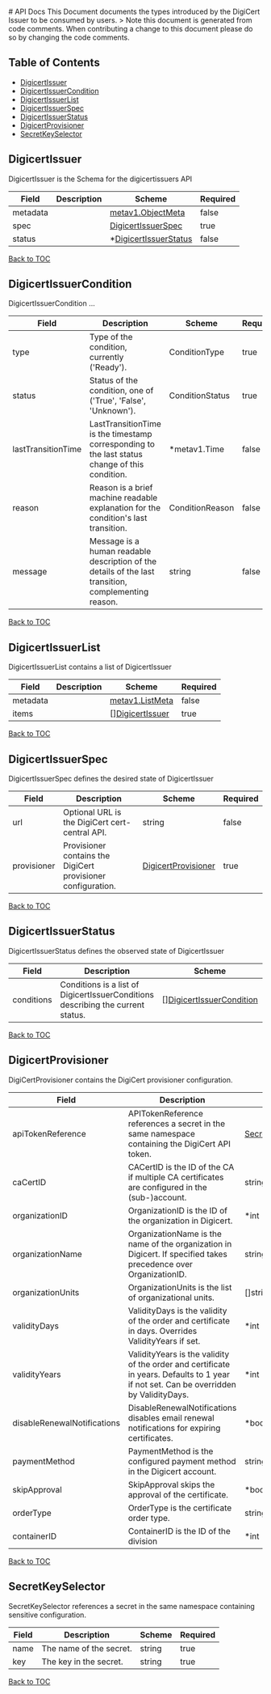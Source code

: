 <br>
# API Docs
This Document documents the types introduced by the DigiCert Issuer to be consumed by users.
> Note this document is generated from code comments. When contributing a change to this document please do so by changing the code comments.

## Table of Contents
* [DigicertIssuer](#digicertissuer)
* [DigicertIssuerCondition](#digicertissuercondition)
* [DigicertIssuerList](#digicertissuerlist)
* [DigicertIssuerSpec](#digicertissuerspec)
* [DigicertIssuerStatus](#digicertissuerstatus)
* [DigicertProvisioner](#digicertprovisioner)
* [SecretKeySelector](#secretkeyselector)

## DigicertIssuer

DigicertIssuer is the Schema for the digicertissuers API

| Field | Description | Scheme | Required |
| ----- | ----------- | ------ | -------- |
| metadata |  | [metav1.ObjectMeta](https://kubernetes.io/docs/reference/generated/kubernetes-api/v1.17/#objectmeta-v1-meta) | false |
| spec |  | [DigicertIssuerSpec](#digicertissuerspec) | true |
| status |  | *[DigicertIssuerStatus](#digicertissuerstatus) | false |

[Back to TOC](#table-of-contents)

## DigicertIssuerCondition

DigicertIssuerCondition  ...

| Field | Description | Scheme | Required |
| ----- | ----------- | ------ | -------- |
| type | Type of the condition, currently ('Ready'). | ConditionType | true |
| status | Status of the condition, one of ('True', 'False', 'Unknown'). | ConditionStatus | true |
| lastTransitionTime | LastTransitionTime is the timestamp corresponding to the last status change of this condition. | *metav1.Time | false |
| reason | Reason is a brief machine readable explanation for the condition's last transition. | ConditionReason | false |
| message | Message is a human readable description of the details of the last transition, complementing reason. | string | false |

[Back to TOC](#table-of-contents)

## DigicertIssuerList

DigicertIssuerList contains a list of DigicertIssuer

| Field | Description | Scheme | Required |
| ----- | ----------- | ------ | -------- |
| metadata |  | [metav1.ListMeta](https://kubernetes.io/docs/reference/generated/kubernetes-api/v1.17/#listmeta-v1-meta) | false |
| items |  | [][DigicertIssuer](#digicertissuer) | true |

[Back to TOC](#table-of-contents)

## DigicertIssuerSpec

DigicertIssuerSpec defines the desired state of DigicertIssuer

| Field | Description | Scheme | Required |
| ----- | ----------- | ------ | -------- |
| url | Optional URL is the DigiCert cert-central API. | string | false |
| provisioner | Provisioner contains the DigiCert provisioner configuration. | [DigicertProvisioner](#digicertprovisioner) | true |

[Back to TOC](#table-of-contents)

## DigicertIssuerStatus

DigicertIssuerStatus defines the observed state of DigicertIssuer

| Field | Description | Scheme | Required |
| ----- | ----------- | ------ | -------- |
| conditions | Conditions is a list of DigicertIssuerConditions describing the current status. | [][DigicertIssuerCondition](#digicertissuercondition) | false |

[Back to TOC](#table-of-contents)

## DigicertProvisioner

DigiCertProvisioner contains the DigiCert provisioner configuration.

| Field | Description | Scheme | Required |
| ----- | ----------- | ------ | -------- |
| apiTokenReference | APITokenReference references a secret in the same namespace containing the DigiCert API token. | [SecretKeySelector](#secretkeyselector) | true |
| caCertID | CACertID is the ID of the CA if multiple CA certificates are configured in the (sub-)account. | string | false |
| organizationID | OrganizationID is the ID of the organization in Digicert. | *int | false |
| organizationName | OrganizationName is the name of the organization in Digicert. If specified takes precedence over OrganizationID. | string | false |
| organizationUnits | OrganizationUnits is the list of organizational units. | []string | false |
| validityDays | ValidityDays is the validity of the order and certificate in days. Overrides ValidityYears if set. | *int | false |
| validityYears | ValidityYears is the validity of the order and certificate in years. Defaults to 1 year if not set. Can be overridden by ValidityDays. | *int | false |
| disableRenewalNotifications | DisableRenewalNotifications disables email renewal notifications for expiring certificates. | *bool | false |
| paymentMethod | PaymentMethod is the configured payment method in the Digicert account. | string | false |
| skipApproval | SkipApproval skips the approval of the certificate. | *bool | false |
| orderType | OrderType is the certificate order type. | string | false |
| containerID | ContainerID is the ID of the division | *int | false |

[Back to TOC](#table-of-contents)

## SecretKeySelector

SecretKeySelector references a secret in the same namespace containing sensitive configuration.

| Field | Description | Scheme | Required |
| ----- | ----------- | ------ | -------- |
| name | The name of the secret. | string | true |
| key | The key in the secret. | string | true |

[Back to TOC](#table-of-contents)
